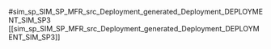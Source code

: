 #sim_sp_SIM_SP_MFR_src_Deployment_generated_Deployment_DEPLOYMENT_SIM_SP3
[[sim_sp_SIM_SP_MFR_src_Deployment_generated_Deployment_DEPLOYMENT_SIM_SP3]]
